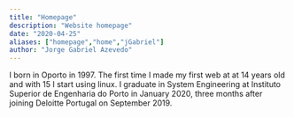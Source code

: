 ```yaml
---
title: "Homepage"
description: "Website homepage"
date: "2020-04-25"
aliases: ["homepage","home","jGabriel"]
author: "Jorge Gabriel Azevedo"
---
```

I born in Oporto in 1997. The first time I made my first web at at 14 years old and with 15 I start using linux. I graduate in System Engineering at Instituto Superior de Engenharia do Porto in January 2020, three months after joining Deloitte Portugal on September 2019.

<!--
{{< bs-button class="btn-outline-secondary" href="/cv.pdf" target="_blank">}}
Download CV
{{< /bs-button >}}
-->